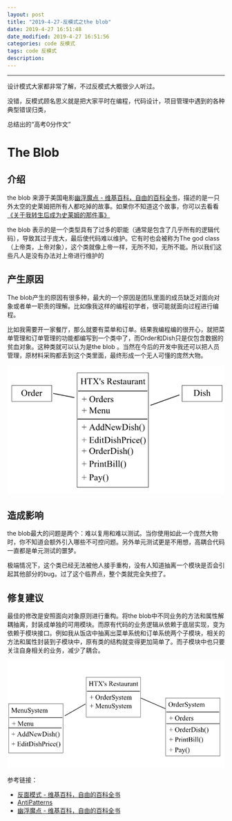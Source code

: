```yaml
---
layout: post
title: "2019-4-27-反模式之the blob"
date: 2019-4-27 16:51:48
date_modified: 2019-4-27 16:51:56
categories: code 反模式
tags: code 反模式
description: 
---
```




-----

设计模式大家都非常了解，不过反模式大概很少人听过。

没错，反模式顾名思义就是把大家平时在编程，代码设计，项目管理中遇到的各种典型错误归类，

总结出的“高考0分作文”

# The Blob

## 介绍

the blob 来源于美国电影[幽浮魔点 - 维基百科，自由的百科全书](https://zh.wikipedia.org/wiki/%E5%B9%BD%E6%B5%AE%E9%AD%94%E9%BB%9E)，描述的是一只外太空的史莱姆把所有人都吃掉的故事。如果你不知道这个故事，你可以去看看[《关于我转生后成为史莱姆的那件事》](https://www.iqiyi.com/a_19rrht5rk5.html)

the blob 表示的是一个类型具有了过多的职能（通常是包含了几乎所有的逻辑代码），导致其过于庞大，最后使代码难以维护。它有时也会被称为The god class（上帝类，上帝对象），这个类就像上帝一样，无所不知，无所不能。所以我们这些凡人是没有办法对上帝进行维护的

## 产生原因

The blob产生的原因有很多种，最大的一个原因是团队里面的成员缺乏对面向对象或者单一职责的理解。比如像我这样的编程初学者，很可能就面向过程进行编程。

比如我需要开一家餐厅，那么就要有菜单和订单。结果我编程编的很开心，就把菜单管理和订单管理的功能都编写到一个类中了，而Order和Dish只是仅包含数据的贫血对象。这种类就可以认为是the blob 。当然在今后的开发中我还可以把人员管理，原材料采购都丢到这个类里面，最终形成一个无人可懂的庞然大物。

![1556510978741](../media/1556510978741.png)

## 造成影响

the blob最大的问题是两个：难以复用和难以测试。当你使用如此一个庞然大物时，你不知道会额外引入哪些不可控问题。另外单元测试更是不用想，高耦合代码一直都是单元测试的噩梦。

极端情况下，这个类已经无法被他人接手重构，没有人知道抽离一个模块是否会引起其他部分的bug。过了这个临界点，整个类就完全失控了。

## 修复建议

最佳的修改是安照面向对象原则进行重构。将the blob中不同业务的方法和属性解耦抽离，封装成单独的可用模块。而原有代码的业务逻辑从依赖于底层实现，变为依赖于模块接口。例如我从饭店中抽离出菜单系统和订单系统两个子模块，相关的方法和属性封装到子模块中，原有类的结构就变得更加简单了。而子模块中也只要关注自身相关的业务，减少了耦合。

![1556590995042](../media/1556590995042.png)

参考链接：

- [反面模式 - 维基百科，自由的百科全书](https://zh.wikipedia.org/wiki/%E5%8F%8D%E9%9D%A2%E6%A8%A1%E5%BC%8F)
- [AntiPatterns](https://sourcemaking.com/antipatterns)
- [幽浮魔点 - 维基百科，自由的百科全书](https://zh.wikipedia.org/wiki/%E5%B9%BD%E6%B5%AE%E9%AD%94%E9%BB%9E)







